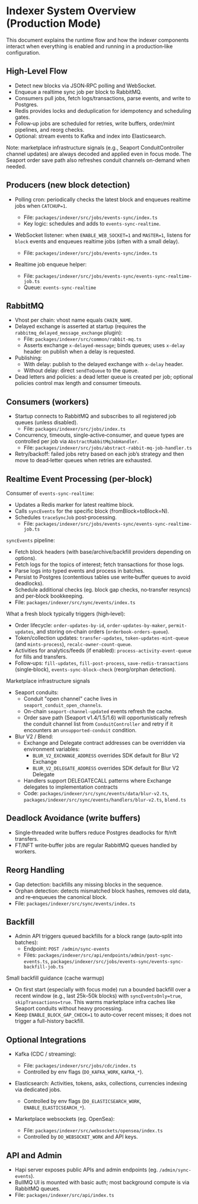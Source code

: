 # Indexer System Overview (Production Mode)

This document explains the runtime flow and how the indexer components interact when everything is enabled and running in a production‑like configuration.

## High‑Level Flow

- Detect new blocks via JSON‑RPC polling and WebSocket.
- Enqueue a realtime sync job per block to RabbitMQ.
- Consumers pull jobs, fetch logs/transactions, parse events, and write to Postgres.
- Redis provides locks and deduplication for idempotency and scheduling gates.
- Follow‑up jobs are scheduled for retries, write buffers, order/mint pipelines, and reorg checks.
- Optional: stream events to Kafka and index into Elasticsearch.

Note: marketplace infrastructure signals (e.g., Seaport ConduitController channel updates) are always decoded and applied even in focus mode. The Seaport order save path also refreshes conduit channels on-demand when needed.

## Producers (new block detection)

- Polling cron: periodically checks the latest block and enqueues realtime jobs when `CATCHUP=1`.
  - File: `packages/indexer/src/jobs/events-sync/index.ts`
  - Key logic: schedules and adds to `events-sync-realtime`.

- WebSocket listener: when `ENABLE_WEB_SOCKET=1` and `MASTER=1`, listens for `block` events and enqueues realtime jobs (often with a small delay).
  - File: `packages/indexer/src/jobs/events-sync/index.ts`

- Realtime job enqueue helper:
  - File: `packages/indexer/src/jobs/events-sync/events-sync-realtime-job.ts`
  - Queue: `events-sync-realtime`

## RabbitMQ

- Vhost per chain: vhost name equals `CHAIN_NAME`.
- Delayed exchange is asserted at startup (requires the `rabbitmq_delayed_message_exchange` plugin):
  - File: `packages/indexer/src/common/rabbit-mq.ts`
  - Asserts exchange `x-delayed-message`; binds queues; uses `x-delay` header on publish when a delay is requested.
- Publishing:
  - With delay: publish to the delayed exchange with `x-delay` header.
  - Without delay: direct `sendToQueue` to the queue.
- Dead letters and policies: a dead letter queue is created per job; optional policies control max length and consumer timeouts.

## Consumers (workers)

- Startup connects to RabbitMQ and subscribes to all registered job queues (unless disabled).
  - File: `packages/indexer/src/jobs/index.ts`
- Concurrency, timeouts, single‑active‑consumer, and queue types are controlled per job via `AbstractRabbitMqJobHandler`.
  - File: `packages/indexer/src/jobs/abstract-rabbit-mq-job-handler.ts`
- Retry/backoff: failed jobs retry based on each job’s strategy and then move to dead‑letter queues when retries are exhausted.

## Realtime Event Processing (per‑block)

Consumer of `events-sync-realtime`:

- Updates a Redis marker for latest realtime block.
- Calls `syncEvents` for the specific block (fromBlock=toBlock=N).
- Schedules `traceSyncJob` post‑processing.
  - File: `packages/indexer/src/jobs/events-sync/events-sync-realtime-job.ts`

`syncEvents` pipeline:

- Fetch block headers (with base/archive/backfill providers depending on options).
- Fetch logs for the topics of interest; fetch transactions for those logs.
- Parse logs into typed events and process in batches.
- Persist to Postgres (contentious tables use write‑buffer queues to avoid deadlocks).
- Schedule additional checks (eg. block gap checks, no‑transfer resyncs) and per‑block bookkeeping.
- File: `packages/indexer/src/sync/events/index.ts`

What a fresh block typically triggers (high‑level):

- Order lifecycle: `order-updates-by-id`, `order-updates-by-maker`, `permit-updates`, and storing on‑chain orders (`orderbook-orders-queue`).
- Token/collection updates: `transfer-updates`, `token-updates-mint-queue` (and `mints-process`), `recalc-owner-count-queue`.
- Activities for analytics/feeds (if enabled): `process-activity-event-queue` for fills and transfers.
- Follow‑ups: `fill-updates`, `fill-post-process`, `save-redis-transactions` (single‑block), `events-sync-block-check` (reorg/orphan detection).

Marketplace infrastructure signals
- Seaport conduits:
  - Conduit "open channel" cache lives in `seaport_conduit_open_channels`.
  - On-chain `seaport-channel-updated` events refresh the cache.
  - Order save path (Seaport v1.4/1.5/1.6) will opportunistically refresh the conduit channel list from `ConduitController` and retry if it encounters an `unsupported-conduit` condition.
- Blur V2 / Blend:
  - Exchange and Delegate contract addresses can be overridden via environment variables:
    - `BLUR_V2_EXCHANGE_ADDRESS` overrides SDK default for Blur V2 Exchange
    - `BLUR_V2_DELEGATE_ADDRESS` overrides SDK default for Blur V2 Delegate
  - Handlers support DELEGATECALL patterns where Exchange delegates to implementation contracts
  - Code: `packages/indexer/src/sync/events/data/blur-v2.ts`, `packages/indexer/src/sync/events/handlers/blur-v2.ts`, `blend.ts`

## Deadlock Avoidance (write buffers)

- Single‑threaded write buffers reduce Postgres deadlocks for ft/nft transfers.
- FT/NFT write‑buffer jobs are regular RabbitMQ queues handled by workers.

## Reorg Handling

- Gap detection: backfills any missing blocks in the sequence.
- Orphan detection: detects mismatched block hashes, removes old data, and re‑enqueues the canonical block.
- File: `packages/indexer/src/sync/events/index.ts`

## Backfill

- Admin API triggers queued backfills for a block range (auto‑split into batches):
  - Endpoint: `POST /admin/sync-events`
  - Files: `packages/indexer/src/api/endpoints/admin/post-sync-events.ts`,
    `packages/indexer/src/jobs/events-sync/events-sync-backfill-job.ts`

Small backfill guidance (cache warmup)
- On first start (especially with focus mode) run a bounded backfill over a recent window (e.g., last 25k–50k blocks) with `syncEventsOnly=true`, `skipTransactions=true`. This warms marketplace infra caches like Seaport conduits without heavy processing.
- Keep `ENABLE_BLOCK_GAP_CHECK=1` to auto‑cover recent misses; it does not trigger a full-history backfill.

## Optional Integrations

- Kafka (CDC / streaming):
  - File: `packages/indexer/src/jobs/cdc/index.ts`
  - Controlled by env flags (`DO_KAFKA_WORK`, `KAFKA_*`).

- Elasticsearch: Activities, tokens, asks, collections, currencies indexing via dedicated jobs.
  - Controlled by env flags (`DO_ELASTICSEARCH_WORK`, `ENABLE_ELASTICSEARCH_*`).

- Marketplace websockets (eg. OpenSea):
  - File: `packages/indexer/src/websockets/opensea/index.ts`
  - Controlled by `DO_WEBSOCKET_WORK` and API keys.

## API and Admin

- Hapi server exposes public APIs and admin endpoints (eg. `/admin/sync-events`).
- BullMQ UI is mounted with basic auth; most background compute is via RabbitMQ queues.
- File: `packages/indexer/src/api/index.ts`
